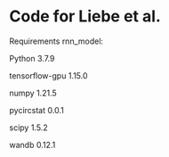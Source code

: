 # Code for Liebe et al. 




Requirements rnn_model:

Python 3.7.9

tensorflow-gpu 1.15.0 

numpy 1.21.5 

pycircstat 0.0.1 

scipy 1.5.2 

wandb 0.12.1

